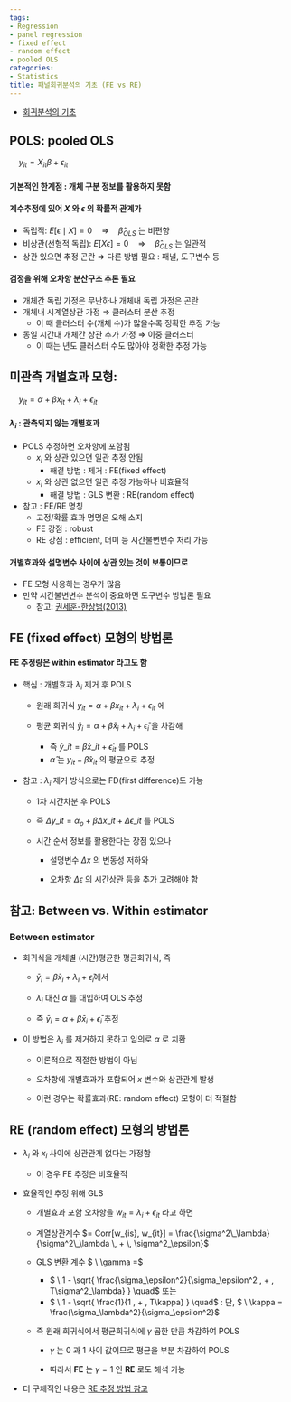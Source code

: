 ```yaml
---
tags:
- Regression
- panel regression
- fixed effect
- random effect
- pooled OLS
categories:
- Statistics
title: 패널회귀분석의 기초 (FE vs RE)
---
```


- [회귀분석의 기초](/statistics/regression)

## POLS: pooled OLS

$\quad y_{it} = X_{it} \beta + \epsilon_{it}$

#### 기본적인 한계점 : 개체 구분 정보를 활용하지 못함

#### 계수추정에 있어 $X$ 와 $\epsilon$ 의 확률적 관계가

- 독립적: $E[\epsilon \mid X] = 0 \quad \Rightarrow \quad \hat\beta_{OLS}$ 는 비편향
- 비상관(선형적 독립): $E[X \epsilon] = 0 \quad \Rightarrow \quad \hat\beta_{OLS}$ 는 일관적
- 상관 있으면 추정 곤란 $\Rightarrow$ 다른 방법 필요 : 패널, 도구변수 등

#### 검정을 위해 오차항 분산구조 추론 필요

- 개체간 독립 가정은 무난하나 개체내 독립 가정은 곤란
- 개체내 시계열상관 가정 $\Rightarrow$ 클러스터 분산 추정
    - 이 때 클러스터 수(개체 수)가 많을수록 정확한 추정 가능 
- 동일 시간대 개체간 상관 추가 가정 $\Rightarrow$ 이중 클러스터
    - 이 때는 년도 클러스터 수도 많아야 정확한 추정 가능 


## 미관측 개별효과 모형: 

$\quad y_{it} = \alpha + \beta x_{it} + \lambda_i + \epsilon_{it}$  

#### $\lambda_i$ : 관측되지 않는 개별효과

- POLS 추정하면 오차항에 포함됨
  - $x_i$ 와 상관 있으면 일관 추정 안됨
    - 해결 방법 : 제거 : FE(fixed effect)
  - $x_i$ 와 상관 없으면 일관 추정 가능하나 비효율적
    - 해결 방법 : GLS 변환 : RE(random effect)
- 참고 : FE/RE 명칭
  - 고정/확률 효과 명명은 오해 소지
  - FE 강점 : robust 
  - RE 강점 : efficient, 더미 등 시간불변변수 처리 가능  
  
#### 개별효과와 설명변수 사이에 상관 있는 것이 보통이므로

- FE 모형 사용하는 경우가 많음
- 만약 시간불변변수 분석이 중요하면 도구변수 방법론 필요
  - 참고: [권세훈-한상범(2013)](https://www.dbpia.co.kr/journal/articleDetail?nodeId=NODE02349393)


## FE (fixed effect) 모형의 방법론 

#### FE 추정량은 within estimator 라고도 함

- 핵심 : 개별효과 $\lambda_i$ 제거 후 POLS

  - 원래 회귀식 $y_{it} = \alpha + \beta x_{it} + \lambda_i + \epsilon_{it}$ 에
    
  - 평균 회귀식 ${\bar y}_i = \alpha + \beta {\bar x}_i + \lambda_i + {\bar \epsilon}_i$ 을 차감해
    
    - 즉 ${\dot y}\_{it} = \beta {\dot x}\_{it} + {\dot \epsilon}_{it}$ 를  POLS
    - $\hat \alpha$ 는 $y_{it} - \hat\beta x_{it}$ 의 평균으로 추정 

- 참고 : $\lambda_i$ 제거 방식으로는 FD(first difference)도 가능

  - 1차 시간차분 후 POLS
  
  - 즉 ${\Delta y}\_{it} = \alpha_o + \beta {\Delta x}\_{it} + {\Delta\epsilon}\_{it}$ 를  POLS
  
  - 시간 순서 정보를 활용한다는 장점 있으나
  
    - 설명변수 $\Delta x$ 의 변동성 저하와
    
    - 오차항 $\Delta\epsilon$ 의 시간상관 등을 추가 고려해야 함
    


## 참고: Between vs. Within estimator

### Between estimator

- 회귀식을 개체별 (시간)평균한 평균회귀식, 즉
  
  - ${\bar y}_i = \beta {\bar x}_i + \lambda_i + {\bar \epsilon}_i$에서
  
  - $\lambda_i$ 대신 $\alpha$ 를 대입하여 OLS 추정
    
  - 즉 ${\bar y}_i = \alpha + \beta {\bar x}_i + {\bar \epsilon}_i$ 추정
  
- 이 방법은 $\lambda_i$ 를 제거하지 못하고 임의로 $\alpha$ 로 치환
  
  - 이론적으로 적절한 방법이 아님
  
  - 오차항에 개별효과가 포함되어 $x$ 변수와 상관관계 발생
  
  - 이런 경우는 확률효과(RE: random effect) 모형이 더 적절함 
    

## RE (random effect) 모형의 방법론

- $\lambda_i$ 와 $x_i$ 사이에 상관관계 없다는 가정함

  - 이 경우 FE 추정은 비효율적
  
- 효율적인 추정 위해 GLS
  
  - 개별효과 포함 오차항을 $w_{it} = \lambda_i + \epsilon_{it}$ 라고 하면
  
  - 계열상관계수 $= Corr[w_{is}, w_{it}] = \frac{\sigma^2\_\lambda}{\sigma^2\_\lambda \, +  \, \sigma^2_\epsilon}$

  - GLS 변환 계수 $ \ \gamma =$
  
    - $ \ 1 - \sqrt{ \frac{\sigma_\epsilon^2}{\sigma_\epsilon^2 \, + \, T\sigma^2_\lambda} } \quad$ 또는
    - $ \ 1 - \sqrt{ \frac{1}{1 \, + \, T\kappa} } \quad$ : 단, $ \ \kappa = \frac{\sigma_\lambda^2}{\sigma_\epsilon^2}$
  
  - 즉 원래 회귀식에서 평균회귀식에 $\gamma$ 곱한 만큼 차감하여 POLS
    
    - $\gamma$ 는 0 과 1 사이 값이므로 평균을 부분 차감하여 POLS
    
    - 따라서 **FE** 는 $\gamma = 1$ 인 **RE** 로도 해석 가능

- 더 구체적인 내용은 [RE 추정 방법 참고](/)

